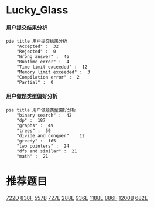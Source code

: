 # Lucky_Glass

<!-- tabs:start -->



#### **用户提交结果分析**

```mermaid
pie title 用户提交结果分析
    "Accepted" :  32
    "Rejected" :  0
    "Wrong answer" :  46
    "Runtime error" :  4
    "Time limit exceeded" :  12
    "Memory limit exceeded" :  3
    "Compilation error" :  2
    "Partial" :  0
```

#### **用户做题类型偏好分析**

```mermaid
pie title 用户做题类型偏好分析
    "binary search" :  42
    "dp" :  187
    "graphs" :  49
    "trees" :  50
    "divide and conquer" :  12
    "greedy" :  165
    "two pointers" :  24
    "dfs and similar" :  21
    "math" :  21
```



<!-- tabs:end -->
# 推荐题目
[722D](https://codeforces.com/contest/722/problem/D)
[838F](https://codeforces.com/contest/838/problem/F)
[557B](https://codeforces.com/contest/557/problem/B)
[727E](https://codeforces.com/contest/727/problem/E)
[288E](https://codeforces.com/contest/288/problem/E)
[936E](https://codeforces.com/contest/936/problem/E)
[1188E](https://codeforces.com/contest/1188/problem/E)
[886F](https://codeforces.com/contest/886/problem/F)
[1200B](https://codeforces.com/contest/1200/problem/B)
[682E](https://codeforces.com/contest/682/problem/E)
